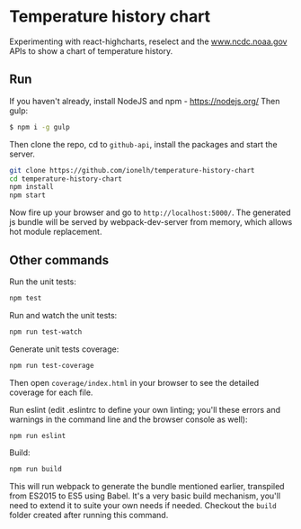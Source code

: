 # Temperature history chart
Experimenting with react-highcharts, reselect and the www.ncdc.noaa.gov APIs to show a chart of temperature history.

## Run

If you haven't already, install NodeJS and npm - https://nodejs.org/
Then gulp:
```sh
$ npm i -g gulp
```

Then clone the repo, cd to `github-api`, install the packages and start the server.
```sh
git clone https://github.com/ionelh/temperature-history-chart
cd temperature-history-chart
npm install
npm start
```
Now fire up your browser and go to `http://localhost:5000/`. The generated js bundle will be served by webpack-dev-server from memory, which allows hot module replacement.

## Other commands

Run the unit tests:
```sh
npm test
```
Run and watch the unit tests:
```sh
npm run test-watch
```
Generate unit tests coverage:
```sh
npm run test-coverage
```
Then open `coverage/index.html` in your browser to see the detailed coverage for each file.

Run eslint (edit .eslintrc to define your own linting; you'll these errors and warnings in the command line and the browser console as well):
```sh
npm run eslint
```
Build:
```sh
npm run build
```
This will run webpack to generate the bundle mentioned earlier, transpiled from ES2015 to ES5 using Babel. It's a very basic build mechanism, you'll need to extend it to suite your own needs if needed. Checkout the `build` folder created after running this command.

